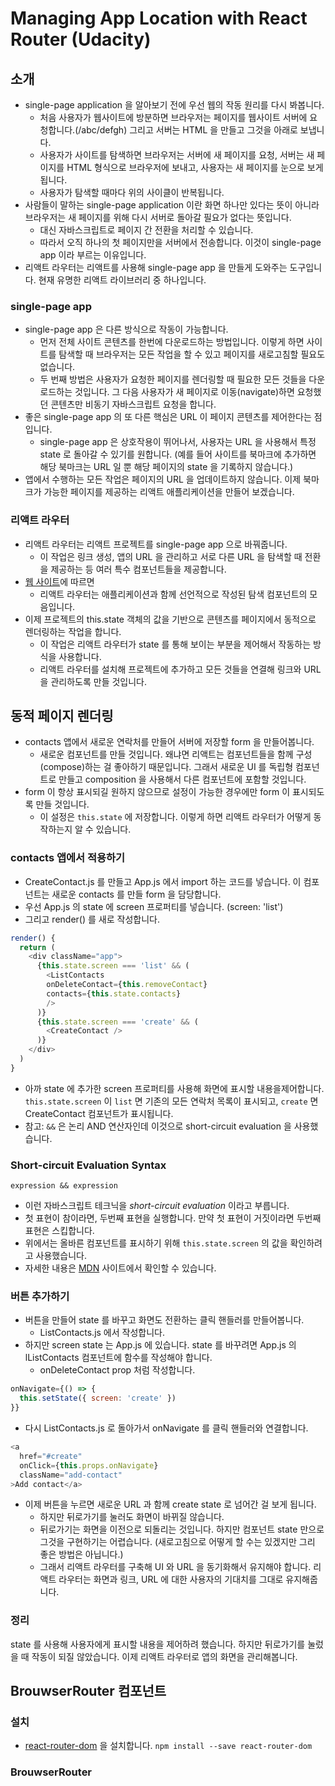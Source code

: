 # Managing App Location with React Router (Udacity)
## 소개
- single-page application 을 알아보기 전에 우선 웹의 작동 원리를 다시 봐봅니다.
  + 처음 사용자가 웹사이트에 방분하면 브라우저는 페이지를 웹사이트 서버에 요청합니다.(/abc/defgh) 그리고 서버는 HTML 을 만들고 그것을 아래로 보냅니다.
  + 사용자가 사이트를 탐색하면 브라우저는 서버에 새 페이지를 요청, 서버는 새 페이지를 HTML 형식으로 브라우저에 보내고, 사용자는 새 페이지를 눈으로 보게 됩니다.
  + 사용자가 탐색할 때마다 위의 사이클이 반복됩니다.
- 사람들이 말하는 single-page application 이란 화면 하나만 있다는 뜻이 아니라 브라우저는 새 페이지를 위해 다시 서버로 돌아갈 필요가 없다는 뜻입니다.
  + 대신 자바스크립트로 페이지 간 전환을 처리할 수 있습니다.
  + 따라서 오직 하나의 첫 페이지만을 서버에서 전송합니다. 이것이 single-page app 이라 부르는 이유입니다.
- 리액트 라우터는 리액트를 사용해 single-page app 을 만들게 도와주는 도구입니다. 현재 유명한 리액트 라이브러리 중 하나입니다.
### single-page app
- single-page app 은 다른 방식으로 작동이 가능합니다.
  + 먼저 전체 사이트 콘텐츠를 한번에 다운로드하는 방법입니다. 이렇게 하면 사이트를 탐색할 때 브라우저는 모든 작업을 할 수 있고 페이지를 새로고침할 필요도 없습니다.
  + 두 번째 방법은 사용자가 요청한 페이지를 렌더링할 때 필요한 모든 것들을 다운로드하는 것입니다. 그 다음 사용자가 새 페이지로 이동(navigate)하면 요청했던 콘텐츠만 비동기 자바스크립트 요청을 합니다.
- 좋은 single-page app 의 또 다른 핵심은 URL 이 페이지 콘텐츠를 제어한다는 점입니다.
  + single-page app 은 상호작용이 뛰어나서, 사용자는 URL 을 사용해서 특정 state 로 돌아갈 수 있기를 원합니다. (예를 들어 사이트를 북마크에 추가하면 해당 북마크는 URL 일 뿐 해당 페이지의 state 을 기록하지 않습니다.)
- 앱에서 수행하는 모든 작업은 페이지의 URL 을 업데이트하지 않습니다. 이제 북마크가 가능한 페이지를 제공하는 리액트 애플리케이션을 만들어 보겠습니다.
### 리액트 라우터
- 리액트 라우터는 리액트 프로젝트를 single-page app 으로 바꿔줍니다.
  + 이 작업은 링크 생성, 앱의 URL 을 관리하고 서로 다른 URL 을 탐색할 때 전환을 제공하는 등 여러 특수 컴포넌트들을 제공합니다.
- [웹 사이트](https://reacttraining.com/react-router/)에 따르면
  + 리액트 라우터는 애플리케이션과 함께 선언적으로 작성된 탐색 컴포넌트의 모음입니다.
- 이제 프로젝트의 this.state 객체의 값을 기반으로 콘텐츠를 페이지에서 동적으로 렌더링하는 작업을 합니다.
  + 이 작업은 리액트 라우터가 state 를 통해 보이는 부분을 제어해서 작동하는 방식을 사용합니다.
  + 리액트 라우터를 설치해 프로젝트에 추가하고 모든 것들을 연결해 링크와 URL 을 관리하도록 만들 것입니다.

## 동적 페이지 렌더링
- contacts 앱에서 새로운 연락처를 만들어 서버에 저장할 form 을 만들어봅니다.
  + 새로운 컴포넌트를 만들 것입니다. 왜냐면 리액트는 컴포넌트들을 함께 구성(compose)하는 걸 좋아하기 때문입니다. 그래서 새로운 UI 를 독립형 컴포넌트로 만들고 composition 을 사용해서 다른 컴포넌트에 포함할 것입니다.
- form 이 항상 표시되길 원하지 않으므로 설정이 가능한 경우에만 form 이 표시되도록 만들 것입니다.
  + 이 설정은 `this.state` 에 저장합니다. 이렇게 하면 리액트 라우터가 어떻게 동작하는지 알 수 있습니다.
### contacts 앱에서 적용하기
- CreateContact.js 를 만들고 App.js 에서 import 하는 코드를 넣습니다. 이 컴포넌트는 새로운 contacts 를 만들 form 을 담당합니다.
- 우선 App.js 의 state 에 screen 프로퍼티를 넣습니다. (screen: 'list')
- 그리고 render() 를 새로 작성합니다.
```javascript
render() {
  return (
    <div className="app">
      {this.state.screen === 'list' && (
        <ListContacts
        onDeleteContact={this.removeContact}
        contacts={this.state.contacts}
        />      
      )}
      {this.state.screen === 'create' && (
        <CreateContact />
      )}
    </div>
  )
}
```
  + 아까 state 에 추가한 screen 프로퍼티를 사용해 화면에 표시할 내용을제어합니다. `this.state.screen` 이 `list` 면 기존의 모든 연락처 목록이 표시되고, `create` 면 CreateContact 컴포넌트가 표시됩니다.
  + 참고: `&&` 은 논리 AND 연산자인데 이것으로 short-circuit evaluation 을 사용했습니다.
### Short-circuit Evaluation Syntax
```
expression && expression
```
- 이런 자바스크립트 테크닉을 *short-circuit evaluation* 이라고 부릅니다.
- 첫 표현이 참이라면, 두번째 표현을 실행합니다. 만약 첫 표현이 거짓이라면 두번째 표현은 스킵합니다.
- 위에서는 올바른 컴포넌트를 표시하기 위해 `this.state.screen` 의 값을 확인하려고 사용했습니다.
- 자세한 내용은 [MDN](https://developer.mozilla.org/ko/docs/Web/JavaScript/Reference/Operators/%EB%85%BC%EB%A6%AC_%EC%97%B0%EC%82%B0%EC%9E%90(Logical_Operators)) 사이트에서 확인할 수 있습니다.
### 버튼 추가하기
- 버튼을 만들어 state 를 바꾸고 화면도 전환하는 클릭 핸들러를 만들어봅니다.
  + ListContacts.js 에서 작성합니다.
- 하지만 screen state 는 App.js 에 있습니다. state 를 바꾸려면 App.js 의 lListContacts 컴포넌트에 함수를 작성해야 합니다.
  + onDeleteContact prop 처럼 작성합니다.
```javascript
onNavigate={() => {
  this.setState({ screen: 'create' })
}}
```
- 다시 ListContacts.js 로 돌아가서 onNavigate 를 클릭 핸들러와 연결합니다.
```javascript
<a
  href="#create"
  onClick={this.props.onNavigate}
  className="add-contact"
>Add contact</a>
```
- 이제 버튼을 누르면 새로운 URL 과 함께 create state 로 넘어간 걸 보게 됩니다.
  + 하지만 뒤로가기를 눌러도 화면이 바뀌질 않습니다.
  + 뒤로가기는 화면을 이전으로 되돌리는 것입니다. 하지만 컴포넌트 state 만으로 그것을 구현하기는 어렵습니다. (새로고침으로 어떻게 할 수는 있겠지만 그리 좋은 방법은 아닙니다.)
  + 그래서 리액트 라우터를 구축해 UI 와 URL 을 동기화해서 유지해야 합니다. 리액트 라우터는 화면과 링크, URL 에 대한 사용자의 기대치를 그대로 유지해줍니다.
### 정리
state 를 사용해 사용자에게 표시할 내용을 제어하려 했습니다. 하지만 뒤로가기를 눌렀을 때 작동이 되질 않았습니다.
이제 리액트 라우터로 앱의 화면을 관리해봅니다.

## BrouwserRouter 컴포넌트
### 설치
- [react-router-dom](https://www.npmjs.com/package/react-router-dom) 을 설치합니다. `npm install --save react-router-dom`
### BrouwserRouter
